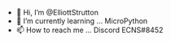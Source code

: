 - 👋 Hi, I’m @ElliottStrutton
- 🌱 I’m currently learning ...
MicroPython
- 📫 How to reach me ...
Discord ECNS#8452
